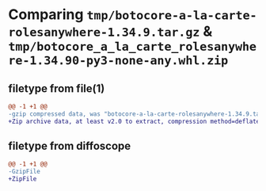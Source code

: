 # Comparing `tmp/botocore-a-la-carte-rolesanywhere-1.34.9.tar.gz` & `tmp/botocore_a_la_carte_rolesanywhere-1.34.90-py3-none-any.whl.zip`

## filetype from file(1)

```diff
@@ -1 +1 @@
-gzip compressed data, was "botocore-a-la-carte-rolesanywhere-1.34.9.tar", last modified: Thu Dec 28 01:07:00 2023, max compression
+Zip archive data, at least v2.0 to extract, compression method=deflate
```

## filetype from diffoscope

```diff
@@ -1 +1 @@
-GzipFile
+ZipFile
```

